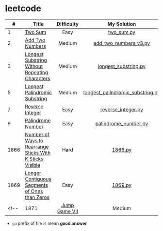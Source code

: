 # leetcode

<!-- prettier-ignore -->
| # | Title | Difficulty | My Solution |
|---|-------|:-----------:|:------------:|
|1  |[Two Sum](https://leetcode.com/problems/two-sum/)|Easy|[two_sum.py](solutions/two_sum.py)|
|2  |[Add Two Numbers](https://leetcode.com/problems/add-two-numbers/)|Medium|[add_two_numbers_v3.py](solutions/add_two_numbers_v3.py)|
|3  |[Longest Substring Without Repeating Characters](https://leetcode.com/problems/longest-substring-without-repeating-characters/)|Medium|[longest_substring.py](solutions/longest_substring.py)|
|5  |[Longest Palindromic Substring](https://leetcode.com/problems/longest-palindromic-substring/)|Medium|[longest_palindromic_substring.py](solutions/longest_palindromic_substring.py)|
|7  |[Reverse Integer](https://leetcode.com/problems/reverse-integer/)|Easy|[reverse_integer.py](solutions/reverse_integer.py)|
|9  |[Palindrome Number](https://leetcode.com/problems/palindrome-number/)|Easy|[palindrome_number.py](solutions/palindrome_number.py)|
|1866|[Number of Ways to Rearrange Sticks With K Sticks Visible](https://leetcode.com/problems/number-of-ways-to-rearrange-sticks-with-k-sticks-visible/)|Hard|[1866.py](solutions/1866.py)|
|1869|[Longer Contiguous Segments of Ones than Zeros](https://leetcode.com/problems/longer-contiguous-segments-of-ones-than-zeros/)|Easy|[1869.py](solutions/1869.py)|
<!-- |1871|[Jump Game VII](https://leetcode.com/problems/jump-game-vii/)|Medium|[1871.py](solutions/1871.py)| -->

- `ga` prefix of file is mean **good answer**
